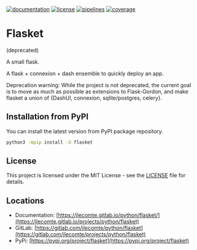 [![documentation](https://img.shields.io/badge/documentation-html-informational)](https://jlecomte.gitlab.io/python/flasket)
[![license](https://img.shields.io/badge/license-MIT-brightgreen)](https://spdx.org/licenses/MIT.html)
[![pipelines](https://gitlab.com/jlecomte/python/flasket/badges/master/pipeline.svg)](https://gitlab.com/jlecomte/projects/python/flasket/pipelines)
[![coverage](https://gitlab.com/jlecomte/python/flasket/badges/master/coverage.svg)](https://jlecomte.gitlab.io/projects/python/flasket/coverage/index.html)

# Flasket

(deprecated)

A small flask.

A flask + connexion + dash ensemble to quickly deploy an app.

Deprecation warning: While the project is not deprecated, the current goal is to move as much as possible as extensions to Flask-Gordon, and make flasket a union of {DashUI, connexion, sqlite/postgres, celery}.

## Installation from PyPI

You can install the latest version from PyPI package repository.

~~~bash
python3 -mpip install -U flasket
~~~

## License

This project is licensed under the MIT License - see the [LICENSE](LICENSE) file for details.

## Locations

  * Documentation: [https://jlecomte.gitlab.io/python/flasket/](https://jlecomte.gitlab.io/projects/python/flasket)
  * GitLab: [https://gitlab.com/jlecomte/python/flasket](https://gitlab.com/jlecomte/projects/python/flasket)
  * PyPi: [https://pypi.org/project/flasket](https://pypi.org/project/flasket)
